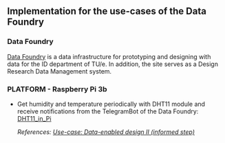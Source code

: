## Implementation for the use-cases of the Data Foundry


### Data Foundry 

[Data Foundry](https://data.id.tue.nl) is a data infrastructure for prototyping and designing with data for the ID department of TU/e. In addition, the site serves as a Design Research Data Management system.


### PLATFORM - Raspberry Pi 3b

* Get humidity and temperature periodically with DHT11 module and receive notifications from the TelegramBot of the Data Foundry: [DHT11_in_Pi](examples/DHT11_in_Pi/)
	
	*References: [Use-case: Data-enabled design II (informed step)](https://data.id.tue.nl/documentation/usecase-ded-2)*
